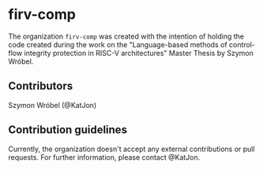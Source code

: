 # firv-comp

The organization `firv-comp` was created with the intention of holding the code created during the work on the "Language-based methods of control-flow integrity protection in RISC-V architectures" Master Thesis by Szymon Wróbel.

## Contributors
Szymon Wróbel (@KatJon)


## Contribution guidelines
Currently, the organization doesn't accept any external contributions or pull requests. For further information, please contact @KatJon.

